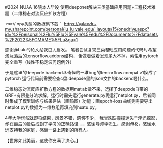 #2024 NUAA 16院本人毕设
使用deeponet解决三类基础应用问题+工程技术难题（二维稳态对流反应扩散方程）

.mat/.npy类型的数据集下载：
https://yaleedu-my.sharepoint.com/personal/lu_lu_yale_edu/_layouts/15/onedrive.aspx?id=%2Fpersonal%2Flu%5Flu%5Fyale%5Fedu%2FDocuments%2Fdatasets%2F2022%5FCMAME%5FLu&ga=1


感谢@Lulu的论文给我巨大启发。
笔者尝试复现三类基础应用问题的代码时希望淘汰落后的tensorflow.addons结构，
但做着做着发现尾大不掉，索性用pytorch完全重写（线性不稳定波问题例外）

于是这里的deepxde.backend从奇怪的一堆bug的tensorflow.compat.v1换成了pytorch
运行代码前需要检查c盘.deepxde里的json文件的backend是什么。

二维稳态对流反应扩散方程的数据用matlab做不来，选择了deepxde自带的GRF+有限差分法求解。运行时需先运行generate.py再运行netplot.py，后者同时集成了模型训练与结果评估（画热图）功能；画epoch-loss曲线则需要导出netplot.py的数据为一维数组再填充到huatu.py。

4年大学恍然就即将结束，风景不错，遗憾不少，
我曾跌跌撞撞迷失于浮光掠影，却在最后的最后找到了学习的正确路径……
感谢导师李先生，感谢母校，感谢永远支持我的家庭，感谢一路上遇到的所有人。

【世界如此美丽，这使你充满了决心。】
